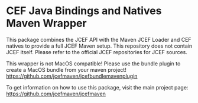 # CEF Java Bindings and Natives Maven Wrapper #

This package combines the JCEF API with the Maven JCEF Loader and CEF natives to provide a full
JCEF Maven setup. This repository does not contain JCEF itself.
Please refer to the official JCEF repositories for JCEF sources.

This wrapper is not MacOS compatible!
Please use the bundle plugin to create a MacOS bundle from your maven project!
https://github.com/jcefmaven/jcefbundlemavenplugin

To get information on how to use this package, visit the main project page:
https://github.com/jcefmaven/jcefmaven